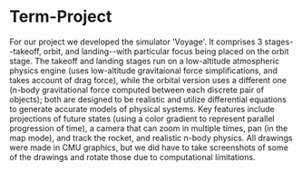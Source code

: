 # Term-Project
For our project we developed the simulator 'Voyage'. It comprises 3 stages--takeoff, orbit, and landing--with particular focus being placed on the orbit stage. The takeoff and landing stages run on a low-altitude atmospheric physics engine (uses low-altitude gravitaional force simplifications, and takes account of drag force), while the orbital version uses a different one (n-body gravitational force computed between each discrete pair of objects); both are designed to be realistic and utilize differential equations to generate accurate models of physical systems. Key features include projections of future states (using a color gradient to represent parallel progression of time), a camera that can zoom in multiple times, pan (in the map mode), and track the rocket, and realistic n-body physics. All drawings were made in CMU graphics, but we did have to take screenshots of some of the drawings and rotate those due to computational limitations.